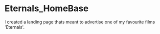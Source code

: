 # Eternals_HomeBase
I created a landing page thats meant to advertise one of my favourite films 'Eternals'.